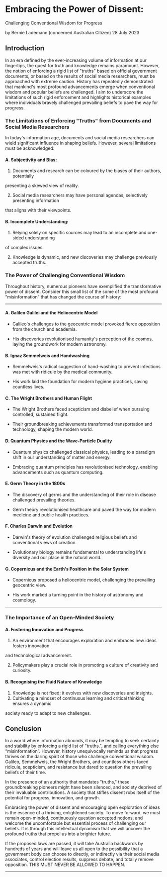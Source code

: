 # Embracing the Power of Dissent:
 Challenging Conventional Wisdom
 for Progress

by Bernie Lademann (concerned Australian Citizen) 28 July 2023

## Introduction

In an era defined by the ever-increasing volume of information at our fingertips, the quest for truth
and knowledge remains paramount. However, the notion of enforcing a rigid list of "truths" based
on official government documents, or based on the results of social media researchers, must be
approached with extreme caution. History has repeatedly demonstrated that mankind's most
profound advancements emerge when conventional wisdom and popular beliefs are challenged. I
aim to underscore the limitations of such rigid enforcement and highlights historical examples
where individuals bravely challenged prevailing beliefs to pave the way for progress.

### The Limitations of Enforcing "Truths" from Documents and Social Media Researchers

In today's information age, documents and social media researchers can wield significant influence
in shaping beliefs. However, several limitations must be acknowledged:

#### A. Subjectivity and Bias:

1. Documents and research can be coloured by the biases of their authors, potentially

presenting a skewed view of reality.

2. Social media researchers may have personal agendas, selectively presenting information

that aligns with their viewpoints.

#### B. Incomplete Understanding:

1. Relying solely on specific sources may lead to an incomplete and one-sided understanding

of complex issues.

2. Knowledge is dynamic, and new discoveries may challenge previously accepted truths.

### The Power of Challenging Conventional Wisdom

Throughout history, numerous pioneers have exemplified the transformative power of dissent.
Consider this small list of the some of the most profound “misinformation” that has changed the
course of history:


-----

#### A. Galileo Galilei and the Heliocentric Model

   - Galileo's challenges to the geocentric model provoked fierce opposition from the church
and academia.

   - His discoveries revolutionised humanity's perception of the cosmos, laying the
groundwork for modern astronomy.

#### B. Ignaz Semmelweis and Handwashing

   - Semmelweis's radical suggestion of hand-washing to prevent infections was met with
ridicule by the medical community.

   - His work laid the foundation for modern hygiene practices, saving countless lives.

#### C. The Wright Brothers and Human Flight

   - The Wright Brothers faced scepticism and disbelief when pursuing controlled, sustained
flight.

   - Their groundbreaking achievements transformed transportation and technology, shaping
the modern world.

#### D. Quantum Physics and the Wave-Particle Duality

   - Quantum physics challenged classical physics, leading to a paradigm shift in our
understanding of matter and energy.

   - Embracing quantum principles has revolutionised technology, enabling advancements
such as quantum computing.

#### E. Germ Theory in the 1800s

   - The discovery of germs and the understanding of their role in disease challenged
prevailing theories.

   - Germ theory revolutionised healthcare and paved the way for modern medicine and
public health practices.

#### F. Charles Darwin and Evolution

   - Darwin's theory of evolution challenged religious beliefs and conventional views of
creation.

   - Evolutionary biology remains fundamental to understanding life's diversity and our place
in the natural world.

#### G. Copernicus and the Earth's Position in the Solar System

   - Copernicus proposed a heliocentric model, challenging the prevailing geocentric view.

   - His work marked a turning point in the history of astronomy and cosmology.


-----

### The Importance of an Open-Minded Society

#### A. Fostering Innovation and Progress

1. An environment that encourages exploration and embraces new ideas fosters innovation

and technological advancement.

2. Policymakers play a crucial role in promoting a culture of creativity and curiosity.

#### B. Recognising the Fluid Nature of Knowledge

1. Knowledge is not fixed; it evolves with new discoveries and insights.
2. Cultivating a mindset of continuous learning and critical thinking ensures a dynamic

society ready to adapt to new challenges.

## Conclusion

In a world where information abounds, it may be tempting to seek certainty and stability by
enforcing a rigid list of "truths.", and calling everything else “misinformation”. However, history
unequivocally reminds us that progress thrives on the daring spirit of those who challenge
conventional wisdom. Galileo, Semmelweis, the Wright Brothers, and countless others faced
ridicule, scepticism, and resistance but dared to question the prevailing beliefs of their time.

In the presence of an authority that mandates "truths," these groundbreaking pioneers might have
been silenced, and society deprived of their invaluable contributions. A society that stifles dissent
robs itself of the potential for progress, innovation, and growth.

Embracing the power of dissent and encouraging open exploration of ideas is the essence of a
thriving, enlightened society. To move forward, we must remain open-minded, continuously
question accepted notions, and welcome the uncomfortable but essential process of challenging
our beliefs. It is through this intellectual dynamism that we will uncover the profound truths that
propel us into a brighter future.

If the proposed laws are passed, it will take Australia backwards by hundreds of years and will
leave us all open to the possibility that a government body can choose to directly, or indirectly via
their social media associates, control election results, suppress debate, and totally remove
opposition. THIS MUST NEVER BE ALLOWED TO HAPPEN.


-----

